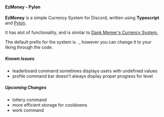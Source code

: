 #### EzMoney - Pylon

**EzMoney** is a simple Currency System for Discord, written using **Typescript** and [Pylon](https://pylon.bot).

It has alot of functionality, and is similar to [Dank Memer's Currency System.](https://dankmemer.lol)

The default prefix for the system is `.`, however you can change it to your liking through the code.

##### Known Issues
- leaderboard command sometimes displays users with undefined values
- profile command bar doesn't always display proper progress for level

##### Upcoming Changes
- lottery command
- more efficient storage for cooldowns
- work command
